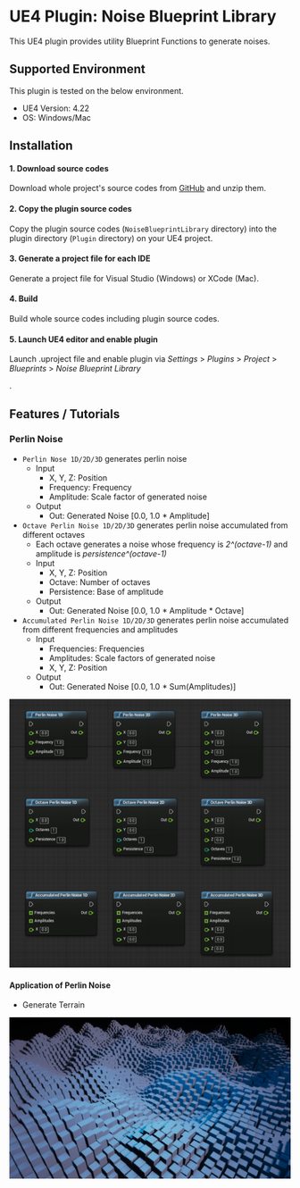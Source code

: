 # UE4 Plugin: Noise Blueprint Library

This UE4 plugin provides utility Blueprint Functions to generate noises.


## Supported Environment

This plugin is tested on the below environment.

* UE4 Version: 4.22
* OS: Windows/Mac


## Installation

#### 1. Download source codes

Download whole project's source codes from [GitHub](https://github.com/nutti/UE4-Noise-BlueprintLibrary/archive/master.zip) and unzip them.


#### 2. Copy the plugin source codes

Copy the plugin source codes (`NoiseBlueprintLibrary` directory) into the plugin directory (`Plugin` directory) on your UE4 project.


#### 3. Generate a project file for each IDE

Generate a project file for Visual Studio (Windows) or XCode (Mac).


#### 4. Build

Build whole source codes including plugin source codes.


#### 5. Launch UE4 editor and enable plugin

Launch .uproject file and enable plugin via *Settings* > *Plugins* > *Project* > *Blueprints* > *Noise Blueprint Library*

.
## Features / Tutorials

### Perlin Noise

* `Perlin Nose 1D/2D/3D` generates perlin noise
   * Input
      * X, Y, Z: Position
      * Frequency: Frequency
      * Amplitude: Scale factor of generated noise
   * Output
      * Out: Generated Noise [0.0, 1.0 * Amplitude]
* `Octave Perlin Noise 1D/2D/3D` generates perlin noise accumulated from different octaves
   * Each octave generates a noise whose frequency is *2^(octave-1)* and amplitude is *persistence^(octave-1)*
   * Input
      * X, Y, Z: Position
      * Octave: Number of octaves
      * Persistence: Base of amplitude
   * Output
      * Out: Generated Noise [0.0, 1.0 * Amplitude * Octave]
* `Accumulated Perlin Noise 1D/2D/3D` generates perlin noise accumulated from different frequencies and amplitudes
   * Input
      * Frequencies: Frequencies
      * Amplitudes: Scale factors of generated noise
      * X, Y, Z: Position
   * Output
      * Out: Generated Noise [0.0, 1.0 * Sum(Amplitudes)]

![](docs/images/perlin_noise.png)


#### Application of Perlin Noise

* Generate Terrain

![](docs/images/perlin_noise_example_generate_terrain.png)

